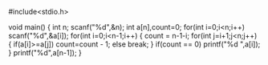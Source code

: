#include<stdio.h>
 
void main()
{
int n;
scanf("%d",&n);
int a[n],count=0;
for(int i=0;i<n;i++)
scanf("%d",&a[i]);
for(int i=0;i<n-1;i++)
{
count = n-1-i;
for(int j=i+1;j<n;j++)
{
if(a[i]>=a[j]) 
count=count - 1;
else 
break;
}
if(count == 0)
printf("%d ",a[i]);
}
printf("%d",a[n-1]);
}
